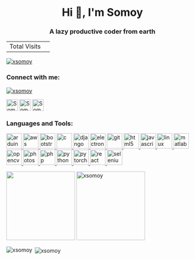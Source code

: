 <h1 align="center">Hi 👋, I'm Somoy</h1>
<h3 align="center">A lazy productive coder from earth</h3>

<!-- visitor counter -->
<table aligh="center">
  <tr>
    <td>Total Visits</td>
    <td><img src="https://profile-counter.glitch.me/xsomoy/count.svg" alt="" /></td>
  </tr>
</table>



<p align="left"> <a href="https://github.com/ryo-ma/github-profile-trophy"><img src="https://github-profile-trophy.vercel.app/?username=xsomoy" alt="xsomoy" /></a> </p>



<h3 align="left">Connect with me:</h3>
<p align="left">

<p align="left"> <a href="https://twitter.com/xsomoy" target="blank"><img src="https://img.shields.io/twitter/follow/xsomoy?logo=twitter&style=for-the-badge" alt="xsomoy" /></a> </p>
<a href="https://linkedin.com/in/xSomoy" target="blank"><img align="center" src="https://github.com/kmhmubin/kmhmubin/blob/master/assets/linkedin.svg" alt="Somoy" height="30" width="30" /></a>
<a href="https://fb.com/xSomoy" target="blank"><img align="center" src="https://github.com/kmhmubin/kmhmubin/blob/master/assets/facebook.svg" alt="Somoy" height="30" width="30" /></a>
<a href="https://instagram.com/xSomoy" target="blank"><img align="center" src="https://github.com/kmhmubin/kmhmubin/blob/master/assets/instagram.svg" alt="Somoy" height="30" width="30" /></a>
</p>

<h3 align="left">Languages and Tools:</h3>
<p align="left"> <a href="https://www.arduino.cc/" target="_blank"> <img src="https://cdn.worldvectorlogo.com/logos/arduino-1.svg" alt="arduino" width="40" height="40"/> </a> <a href="https://aws.amazon.com" target="_blank"> <img src="https://devicons.github.io/devicon/devicon.git/icons/amazonwebservices/amazonwebservices-original-wordmark.svg" alt="aws" width="40" height="40"/> </a> <a href="https://getbootstrap.com" target="_blank"> <img src="https://devicons.github.io/devicon/devicon.git/icons/bootstrap/bootstrap-plain.svg" alt="bootstrap" width="40" height="40"/> </a> <a href="https://www.cprogramming.com/" target="_blank"> <img src="https://devicons.github.io/devicon/devicon.git/icons/c/c-original.svg" alt="c" width="40" height="40"/> </a> <a href="https://www.djangoproject.com/" target="_blank"> <img src="https://devicons.github.io/devicon/devicon.git/icons/django/django-original.svg" alt="django" width="40" height="40"/> </a> <a href="https://www.electronjs.org" target="_blank"> <img src="https://devicons.github.io/devicon/devicon.git/icons/electron/electron-original.svg" alt="electron" width="40" height="40"/> </a> <a href="https://git-scm.com/" target="_blank"> <img src="https://www.vectorlogo.zone/logos/git-scm/git-scm-icon.svg" alt="git" width="40" height="40"/> </a> <a href="https://www.w3.org/html/" target="_blank"> <img src="https://devicons.github.io/devicon/devicon.git/icons/html5/html5-original-wordmark.svg" alt="html5" width="40" height="40"/> </a> <a href="https://developer.mozilla.org/en-US/docs/Web/JavaScript" target="_blank"> <img src="https://devicons.github.io/devicon/devicon.git/icons/javascript/javascript-original.svg" alt="javascript" width="40" height="40"/> </a> <a href="https://www.linux.org/" target="_blank"> <img src="https://devicons.github.io/devicon/devicon.git/icons/linux/linux-original.svg" alt="linux" width="40" height="40"/> </a> <a href="https://www.mathworks.com/" target="_blank"> <img src="https://raw.githubusercontent.com/simple-icons/simple-icons/master/icons/mathworks.svg" alt="matlab" width="40" height="40"/> </a> <a href="https://opencv.org/" target="_blank"> <img src="https://www.vectorlogo.zone/logos/opencv/opencv-icon.svg" alt="opencv" width="40" height="40"/> </a> <a href="https://www.photoshop.com/en" target="_blank"> <img src="https://devicons.github.io/devicon/devicon.git/icons/photoshop/photoshop-plain.svg" alt="photoshop" width="40" height="40"/> </a> <a href="https://www.php.net" target="_blank"> <img src="https://devicons.github.io/devicon/devicon.git/icons/php/php-original.svg" alt="php" width="40" height="40"/> </a> <a href="https://www.python.org" target="_blank"> <img src="https://devicons.github.io/devicon/devicon.git/icons/python/python-original.svg" alt="python" width="40" height="40"/> </a> <a href="https://pytorch.org/" target="_blank"> <img src="https://www.vectorlogo.zone/logos/pytorch/pytorch-icon.svg" alt="pytorch" width="40" height="40"/> </a> <a href="https://reactjs.org/" target="_blank"> <img src="https://devicons.github.io/devicon/devicon.git/icons/react/react-original-wordmark.svg" alt="react" width="40" height="40"/> </a> <a href="https://www.selenium.dev" target="_blank"> <img src="https://raw.githubusercontent.com/detain/svg-logos/780f25886640cef088af994181646db2f6b1a3f8/svg/selenium-logo.svg" alt="selenium" width="40" height="40"/> </a> </p>
<p>
<!-- Most Used Languages -->
<img height="180em" src="https://github-readme-stats.vercel.app/api/top-langs/?username=xsomoy&exclude_repo=KNN-Image-Classification&show_icons=true&hide_border=true&layout=compact&langs_count=8"/>

<!-- GitHub Stats -->
<img height="180em" src="https://github-readme-stats.vercel.app/api?username=xsomoy&show_icons=true&theme=dark&text_color=ffffff&bg_color=454545&hide_border=true&cache_seconds=180&locale=en" alt="xsomoy"   />
</p>


<p><img align="left" src="https://github-readme-stats.vercel.app/api/top-langs?username=xsomoy&show_icons=true&theme=dark&locale=en&layout=compact" alt="xsomoy" /></p>

<p>&nbsp;<img align="center" src="https://github-readme-stats.vercel.app/api?username=xsomoy&show_icons=true&theme=dark&text_color=ffffff&locale=en" alt="xsomoy" /></p>
